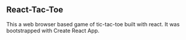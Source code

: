 ## React-Tac-Toe

This a web browser based game of tic-tac-toe built with react. It was bootstrapped with Create React App.